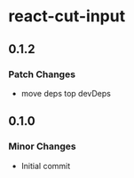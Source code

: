 # react-cut-input

## 0.1.2

### Patch Changes

- move deps top devDeps

## 0.1.0

### Minor Changes

- Initial commit
